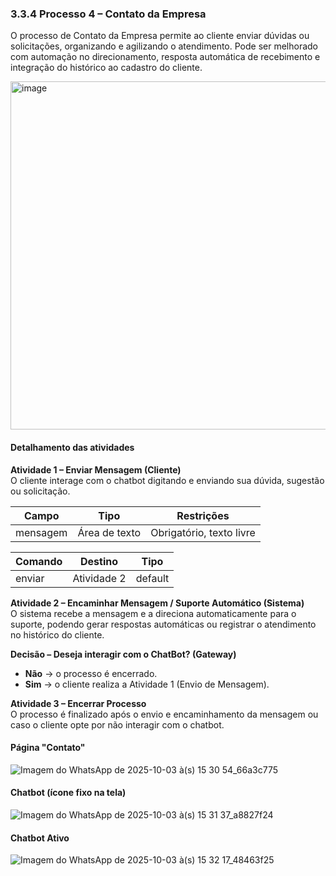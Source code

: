 ### 3.3.4 Processo 4 – Contato da Empresa

O processo de Contato da Empresa permite ao cliente enviar dúvidas ou solicitações, organizando e agilizando o atendimento. Pode ser melhorado com automação no direcionamento, resposta automática de recebimento e integração do histórico ao cadastro do cliente.

<img width="1251" height="557" alt="image" src="https://github.com/user-attachments/assets/1376bdb2-b053-4857-9614-06cd9740d338" />


#### Detalhamento das atividades

**Atividade 1 – Enviar Mensagem (Cliente)**  
O cliente interage com o chatbot digitando e enviando sua dúvida, sugestão ou solicitação.

| **Campo**  | **Tipo**        | **Restrições**                 |
|------------|-----------------|--------------------------------|
| mensagem   | Área de texto   | Obrigatório, texto livre       |

| **Comando** | **Destino**     | **Tipo**   |
|-------------|-----------------|------------|
| enviar      | Atividade 2     | default    |

**Atividade 2 – Encaminhar Mensagem / Suporte Automático (Sistema)**  
O sistema recebe a mensagem e a direciona automaticamente para o suporte, podendo gerar respostas automáticas ou registrar o atendimento no histórico do cliente.

**Decisão – Deseja interagir com o ChatBot? (Gateway)**  
- **Não** → o processo é encerrado.  
- **Sim** → o cliente realiza a Atividade 1 (Envio de Mensagem).

**Atividade 3 – Encerrar Processo**  
O processo é finalizado após o envio e encaminhamento da mensagem ou caso o cliente opte por não interagir com o chatbot.  

#### Página "Contato"  
![Imagem do WhatsApp de 2025-10-03 à(s) 15 30 54_66a3c775](https://github.com/user-attachments/assets/7ecdde47-f302-4758-8379-5375cfc55697)

#### Chatbot (ícone fixo na tela)  
![Imagem do WhatsApp de 2025-10-03 à(s) 15 31 37_a8827f24](https://github.com/user-attachments/assets/176beec0-ec9d-4451-93af-7a1436def808)

#### Chatbot Ativo  
![Imagem do WhatsApp de 2025-10-03 à(s) 15 32 17_48463f25](https://github.com/user-attachments/assets/199bec0e-4529-4616-a23c-ffdf5d76edc1)
